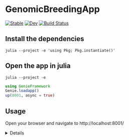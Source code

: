 # GenomicBreedingApp

[![Stable](https://img.shields.io/badge/docs-stable-blue.svg)](https://GenomicBreeding.github.io/GenomicBreedingApp.jl/stable)
[![Dev](https://img.shields.io/badge/docs-dev-blue.svg)](https://GenomicBreeding.github.io/GenomicBreedingApp.jl/dev)
[![Build Status](https://github.com/GenomicBreeding/GenomicBreedingApp.jl/workflows/CI/badge.svg)](https://github.com/GenomicBreeding/GenomicBreedingApp.jl/actions)

## Install the dependencies

```shell
julia --project -e 'using Pkg; Pkg.instantiate()'
```
## Open the app in julia

```shell
julia --project -e
```

```julia
using GenieFramework
Genie.loadapp()
up(8001, async = true)
```

## Usage

Open your browser and navigate to http://localhost:8001/



<details>
<summary>Details</summary>

## Example PostgreSQL setup

### 1. Install PostgreSQL via conda and start the server

```shell
conda install anaconda::postgresql
pg_ctl -D $CONDA_PREFIX/pgsql_data start
```

### 2. Instantiate the database

```sql
psql postgres
CREATE DATABASE gbdb;
\l
\c gbdb
\dt
CREATE USER jeff WITH PASSWORD 'qwerty12345';
GRANT ALL PRIVILEGES ON SCHEMA public TO jeff;
GRANT ALL PRIVILEGES ON DATABASE gbdb TO jeff;
-- GRANT SELECT ON ALL TABLES IN SCHEMA public TO other_user;
\q
```

### 3. Define the login credentials

```shell
# Save as ~/.env
DB_USER="jeff"
DB_PASSWORD="qwerty12345"
DB_NAME="gbdb"
DB_HOST="localhost"
ls -lhtr $CONDA_PREFIX/pgsql_data/
cat $CONDA_PREFIX/pgsql_data/pg_hba.conf

```

</details>